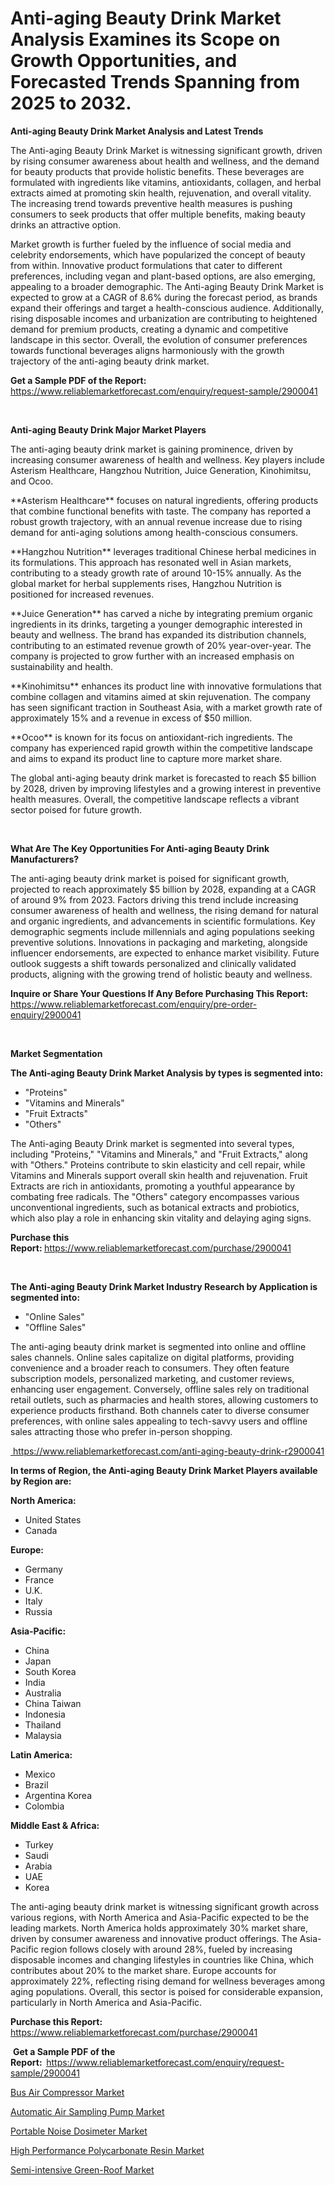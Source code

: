 <p><h1>Anti-aging Beauty Drink Market Analysis Examines its Scope on Growth Opportunities, and Forecasted Trends Spanning from 2025 to 2032.</h1></p><p><strong>Anti-aging Beauty Drink Market Analysis and Latest Trends</strong></p>
<p><p>The Anti-aging Beauty Drink Market is witnessing significant growth, driven by rising consumer awareness about health and wellness, and the demand for beauty products that provide holistic benefits. These beverages are formulated with ingredients like vitamins, antioxidants, collagen, and herbal extracts aimed at promoting skin health, rejuvenation, and overall vitality. The increasing trend towards preventive health measures is pushing consumers to seek products that offer multiple benefits, making beauty drinks an attractive option.</p><p>Market growth is further fueled by the influence of social media and celebrity endorsements, which have popularized the concept of beauty from within. Innovative product formulations that cater to different preferences, including vegan and plant-based options, are also emerging, appealing to a broader demographic. The Anti-aging Beauty Drink Market is expected to grow at a CAGR of 8.6% during the forecast period, as brands expand their offerings and target a health-conscious audience. Additionally, rising disposable incomes and urbanization are contributing to heightened demand for premium products, creating a dynamic and competitive landscape in this sector. Overall, the evolution of consumer preferences towards functional beverages aligns harmoniously with the growth trajectory of the anti-aging beauty drink market.</p></p>
<p><strong>Get a Sample PDF of the Report:&nbsp;</strong> <a href="https://www.reliablemarketforecast.com/enquiry/request-sample/2900041?utm_campaign=1080&utm_medium=2&utm_source=Github&utm_content=ia&utm_term=16032025&utm_id=anti-aging-beauty-drink">https://www.reliablemarketforecast.com/enquiry/request-sample/2900041</a></p>
<p>&nbsp;</p>
<p><strong>Anti-aging Beauty Drink Major Market Players</strong></p>
<p><p>The anti-aging beauty drink market is gaining prominence, driven by increasing consumer awareness of health and wellness. Key players include Asterism Healthcare, Hangzhou Nutrition, Juice Generation, Kinohimitsu, and Ocoo.</p><p>**Asterism Healthcare** focuses on natural ingredients, offering products that combine functional benefits with taste. The company has reported a robust growth trajectory, with an annual revenue increase due to rising demand for anti-aging solutions among health-conscious consumers.</p><p>**Hangzhou Nutrition** leverages traditional Chinese herbal medicines in its formulations. This approach has resonated well in Asian markets, contributing to a steady growth rate of around 10-15% annually. As the global market for herbal supplements rises, Hangzhou Nutrition is positioned for increased revenues.</p><p>**Juice Generation** has carved a niche by integrating premium organic ingredients in its drinks, targeting a younger demographic interested in beauty and wellness. The brand has expanded its distribution channels, contributing to an estimated revenue growth of 20% year-over-year. The company is projected to grow further with an increased emphasis on sustainability and health.</p><p>**Kinohimitsu** enhances its product line with innovative formulations that combine collagen and vitamins aimed at skin rejuvenation. The company has seen significant traction in Southeast Asia, with a market growth rate of approximately 15% and a revenue in excess of $50 million.</p><p>**Ocoo** is known for its focus on antioxidant-rich ingredients. The company has experienced rapid growth within the competitive landscape and aims to expand its product line to capture more market share. </p><p>The global anti-aging beauty drink market is forecasted to reach $5 billion by 2028, driven by improving lifestyles and a growing interest in preventive health measures. Overall, the competitive landscape reflects a vibrant sector poised for future growth.</p></p>
<p>&nbsp;</p>
<p><strong>What Are The Key Opportunities For Anti-aging Beauty Drink Manufacturers?</strong></p>
<p><p>The anti-aging beauty drink market is poised for significant growth, projected to reach approximately $5 billion by 2028, expanding at a CAGR of around 9% from 2023. Factors driving this trend include increasing consumer awareness of health and wellness, the rising demand for natural and organic ingredients, and advancements in scientific formulations. Key demographic segments include millennials and aging populations seeking preventive solutions. Innovations in packaging and marketing, alongside influencer endorsements, are expected to enhance market visibility. Future outlook suggests a shift towards personalized and clinically validated products, aligning with the growing trend of holistic beauty and wellness.</p></p>
<p><strong>Inquire or Share Your Questions If Any Before Purchasing This Report:</strong> <a href="https://www.reliablemarketforecast.com/enquiry/pre-order-enquiry/2900041?utm_campaign=1080&utm_medium=2&utm_source=Github&utm_content=ia&utm_term=16032025&utm_id=anti-aging-beauty-drink">https://www.reliablemarketforecast.com/enquiry/pre-order-enquiry/2900041</a></p>
<p>&nbsp;</p>
<p><strong>Market Segmentation</strong></p>
<p><strong>The Anti-aging Beauty Drink Market Analysis by types is segmented into:</strong></p>
<p><ul><li>"Proteins"</li><li>"Vitamins and Minerals"</li><li>"Fruit Extracts"</li><li>"Others"</li></ul></p>
<p><p>The Anti-aging Beauty Drink market is segmented into several types, including "Proteins," "Vitamins and Minerals," and "Fruit Extracts," along with "Others." Proteins contribute to skin elasticity and cell repair, while Vitamins and Minerals support overall skin health and rejuvenation. Fruit Extracts are rich in antioxidants, promoting a youthful appearance by combating free radicals. The "Others" category encompasses various unconventional ingredients, such as botanical extracts and probiotics, which also play a role in enhancing skin vitality and delaying aging signs.</p></p>
<p><strong>Purchase this Report:&nbsp;</strong><a href="https://www.reliablemarketforecast.com/purchase/2900041?utm_campaign=1080&utm_medium=2&utm_source=Github&utm_content=ia&utm_term=16032025&utm_id=anti-aging-beauty-drink">https://www.reliablemarketforecast.com/purchase/2900041</a></p>
<p>&nbsp;</p>
<p><strong>The Anti-aging Beauty Drink Market Industry Research by Application is segmented into:</strong></p>
<p><ul><li>"Online Sales"</li><li>"Offline Sales"</li></ul></p>
<p><p>The anti-aging beauty drink market is segmented into online and offline sales channels. Online sales capitalize on digital platforms, providing convenience and a broader reach to consumers. They often feature subscription models, personalized marketing, and customer reviews, enhancing user engagement. Conversely, offline sales rely on traditional retail outlets, such as pharmacies and health stores, allowing customers to experience products firsthand. Both channels cater to diverse consumer preferences, with online sales appealing to tech-savvy users and offline sales attracting those who prefer in-person shopping.</p></p>
<p><a href="https://www.reliablemarketforecast.com/anti-aging-beauty-drink-r2900041?utm_campaign=1080&utm_medium=2&utm_source=Github&utm_content=ia&utm_term=16032025&utm_id=anti-aging-beauty-drink">&nbsp;https://www.reliablemarketforecast.com/anti-aging-beauty-drink-r2900041</a></p>
<p><strong>In terms of Region, the Anti-aging Beauty Drink Market Players available by Region are:</strong></p>
<p>
    <p> <strong> North America: </strong>
        <ul>
            <li>United States</li>
            <li>Canada</li>
        </ul>
        </p> 
    <p> <strong> Europe: </strong>
        <ul>
            <li>Germany</li>
            <li>France</li>
            <li>U.K.</li>
            <li>Italy</li>
            <li>Russia</li>
        </ul>
        </p> 
    <p> <strong> Asia-Pacific: </strong>
        <ul>
            <li>China</li>
            <li>Japan</li>
            <li>South Korea</li>
            <li>India</li>
            <li>Australia</li>
            <li>China Taiwan</li>
            <li>Indonesia</li>
            <li>Thailand</li>
            <li>Malaysia</li>
        </ul>
        </p> 
    <p> <strong> Latin America: </strong>
        <ul>
            <li>Mexico</li>
            <li>Brazil</li>
            <li>Argentina Korea</li>
            <li>Colombia</li>
        </ul>
        </p> 
    <p> <strong> Middle East & Africa: </strong>
        <ul>
            <li>Turkey</li>
            <li>Saudi</li>
            <li>Arabia</li>
            <li>UAE</li>
            <li>Korea</li>
        </ul>
    </p>
    </p>
<p><p>The anti-aging beauty drink market is witnessing significant growth across various regions, with North America and Asia-Pacific expected to be the leading markets. North America holds approximately 30% market share, driven by consumer awareness and innovative product offerings. The Asia-Pacific region follows closely with around 28%, fueled by increasing disposable incomes and changing lifestyles in countries like China, which contributes about 20% to the market share. Europe accounts for approximately 22%, reflecting rising demand for wellness beverages among aging populations. Overall, this sector is poised for considerable expansion, particularly in North America and Asia-Pacific.</p></p>
<p><strong>Purchase this Report: </strong><a href="https://www.reliablemarketforecast.com/purchase/2900041?utm_campaign=1080&utm_medium=2&utm_source=Github&utm_content=ia&utm_term=16032025&utm_id=anti-aging-beauty-drink">https://www.reliablemarketforecast.com/purchase/2900041</a></p>
<p>&nbsp;<strong>Get a Sample PDF of the Report:&nbsp;&nbsp;</strong><a href="https://www.reliablemarketforecast.com/enquiry/request-sample/2900041?utm_campaign=1080&utm_medium=2&utm_source=Github&utm_content=ia&utm_term=16032025&utm_id=anti-aging-beauty-drink">https://www.reliablemarketforecast.com/enquiry/request-sample/2900041</a></p>
<p><strong></strong></p>
<p><p><a href="https://github.com/saqafidrahea/Market-Research-Report-List-1/blob/main/bus-air-compressor-market.md?utm_campaign=1080&utm_medium=2&utm_source=Github&utm_content=ia&utm_term=16032025&utm_id=anti-aging-beauty-drink">Bus Air Compressor Market</a></p><p><a href="https://github.com/onutsheinz/Market-Research-Report-List-1/blob/main/automatic-air-sampling-pump-market.md?utm_campaign=1080&utm_medium=2&utm_source=Github&utm_content=ia&utm_term=16032025&utm_id=anti-aging-beauty-drink">Automatic Air Sampling Pump Market</a></p><p><a href="https://github.com/rueffmuoloqw/Market-Research-Report-List-1/blob/main/portable-noise-dosimeter-market.md?utm_campaign=1080&utm_medium=2&utm_source=Github&utm_content=ia&utm_term=16032025&utm_id=anti-aging-beauty-drink">Portable Noise Dosimeter Market</a></p><p><a href="https://github.com/lazloklitz2e/Market-Research-Report-List-1/blob/main/high-performance-polycarbonate-resin-market.md?utm_campaign=1080&utm_medium=2&utm_source=Github&utm_content=ia&utm_term=16032025&utm_id=anti-aging-beauty-drink">High Performance Polycarbonate Resin Market</a></p><p><a href="https://github.com/atawanyeze/Market-Research-Report-List-1/blob/main/semi-intensive-green-roof-market.md?utm_campaign=1080&utm_medium=2&utm_source=Github&utm_content=ia&utm_term=16032025&utm_id=anti-aging-beauty-drink">Semi-intensive Green-Roof Market</a></p></p>